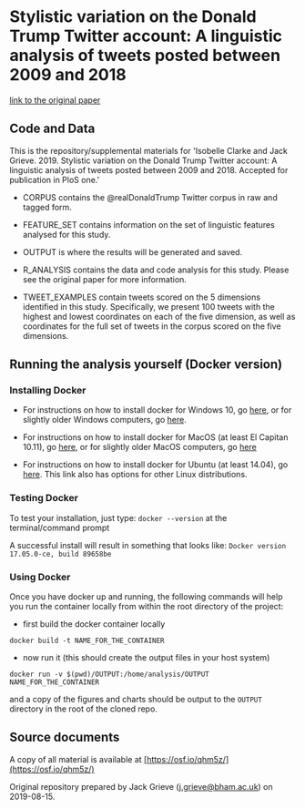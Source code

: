 # Stylistic variation on the Donald Trump Twitter account: A linguistic analysis of tweets posted between 2009 and 2018

[link to the original paper](https://doi.org/10.1371/journal.pone.0222062)

## Code and Data

This is the repository/supplemental materials for 'Isobelle Clarke and Jack Grieve. 2019. 
Stylistic variation on the Donald Trump Twitter account: A linguistic analysis of tweets 
posted between 2009 and 2018. Accepted for publication in PloS one.'


- CORPUS contains the @realDonaldTrump Twitter corpus in raw and tagged form. 

- FEATURE_SET contains information on the set of linguistic features analysed for this 
study.

- OUTPUT is where the results will be generated and saved.

- R_ANALYSIS contains the data and code analysis for this study. Please see the original paper for more information.

- TWEET_EXAMPLES contain tweets scored on the 5 dimensions identified in this study. 
Specifically, we present 100 tweets with the highest and lowest coordinates on
each of the five dimension, as well as coordinates for the full set of tweets in the 
corpus scored on the five dimensions.

## Running the analysis yourself (Docker version)

### Installing Docker

- For instructions on how to install docker for Windows 10, go
[here](https://docs.docker.com/docker-for-windows/install/),
or for slightly older Windows computers,
go [here](https://docs.docker.com/toolbox/overview/).

- For instructions on how to install docker for MacOS (at
least El Capitan 10.11), go
[here](https://docs.docker.com/docker-for-mac/install/),
or for slightly older MacOS computers,
go [here](https://docs.docker.com/toolbox/overview/)

- For instructions on how to install docker for Ubuntu (at
least 14.04), go [here](https://docs.docker.com/install/linux/docker-ce/ubuntu/). This link also has options for other
Linux distributions.

### Testing Docker
To test your installation, just type:
`docker --version`
at the terminal/command prompt

A successful install will result in something that looks like:
`Docker version 17.05.0-ce, build 89658be`

### Using Docker 

Once you have docker up and running, the following commands will
help you run the container locally from within the root
directory of the project:


- first build the docker container locally

`docker build -t NAME_FOR_THE_CONTAINER`

- now run it (this should create the output files in your host system)

`docker run -v $(pwd)/OUTPUT:/home/analysis/OUTPUT NAME_FOR_THE_CONTAINER`

and a copy of the figures and charts should be output to the `OUTPUT` directory
in the root of the cloned repo.


## Source documents

A copy of all material is available at [https://osf.io/qhm5z/](https://osf.io/qhm5z/)

Original repository prepared by Jack Grieve (j.grieve@bham.ac.uk) on 2019-08-15. 
